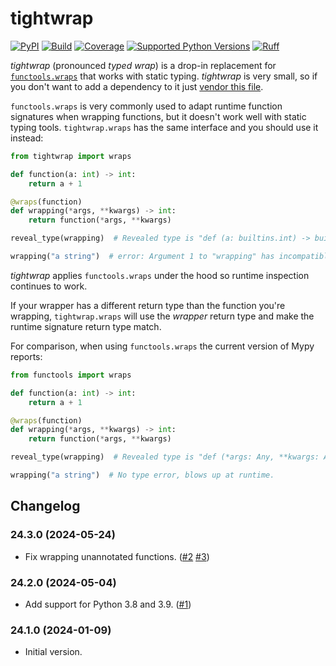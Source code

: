 # tightwrap

[![PyPI](https://img.shields.io/pypi/v/tightwrap.svg)](https://pypi.python.org/pypi/tightwrap)
[![Build](https://github.com/Tinche/tightwrap/workflows/CI/badge.svg)](https://github.com/Tinche/tightwrap/actions?workflow=CI)
[![Coverage](https://img.shields.io/endpoint?url=https://gist.githubusercontent.com/Tinche/090e3ce4d18dd18bb1323538d6de8ffd/raw/covbadge.json)](https://github.com/Tinche/tightwrap/actions/workflows/main.yml)
[![Supported Python Versions](https://img.shields.io/python/required-version-toml?tomlFilePath=https%3A%2F%2Fraw.githubusercontent.com%2FTinche%2Ftightwrap%2Fmain%2Fpyproject.toml)](https://github.com/Tinche/tightwrap/blob/main/pyproject.toml)
[![Ruff](https://img.shields.io/endpoint?url=https://raw.githubusercontent.com/astral-sh/ruff/main/assets/badge/v2.json)](https://github.com/astral-sh/ruff)

_tightwrap_ (pronounced _typed wrap_) is a drop-in replacement for [`functools.wraps`](https://docs.python.org/3/library/functools.html#functools.wraps) that works with static typing.
_tightwrap_ is very small, so if you don't want to add a dependency to it just [vendor this file](https://github.com/Tinche/tightwrap/blob/main/src/tightwrap/__init__.py).

`functools.wraps` is very commonly used to adapt runtime function signatures when wrapping functions, but it doesn't work well with static typing tools.
`tightwrap.wraps` has the same interface and you should use it instead:

```python
from tightwrap import wraps

def function(a: int) -> int:
    return a + 1

@wraps(function)
def wrapping(*args, **kwargs) -> int:
    return function(*args, **kwargs)

reveal_type(wrapping)  # Revealed type is "def (a: builtins.int) -> builtins.int"

wrapping("a string")  # error: Argument 1 to "wrapping" has incompatible type "str"; expected "int"
```

_tightwrap_ applies `functools.wraps` under the hood so runtime inspection continues to work.

If your wrapper has a different return type than the function you're wrapping,
`tightwrap.wraps` will use the _wrapper_ return type and make the runtime signature return type match.

For comparison, when using `functools.wraps` the current version of Mypy reports:

```python
from functools import wraps

def function(a: int) -> int:
    return a + 1

@wraps(function)
def wrapping(*args, **kwargs) -> int:
    return function(*args, **kwargs)

reveal_type(wrapping)  # Revealed type is "def (*args: Any, **kwargs: Any) -> builtins.int"

wrapping("a string")  # No type error, blows up at runtime.
```

## Changelog

### 24.3.0 (2024-05-24)

- Fix wrapping unannotated functions.
  ([#2](https://github.com/Tinche/tightwrap/issues/2) [#3](https://github.com/Tinche/tightwrap/pull/3))

### 24.2.0 (2024-05-04)

- Add support for Python 3.8 and 3.9.
  ([#1](https://github.com/Tinche/tightwrap/pull/1))

### 24.1.0 (2024-01-09)

- Initial version.